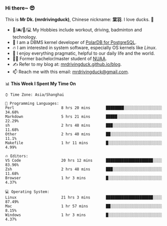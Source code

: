 ### Hi there~ 😎

This is **Mr Dk. (mrdrivingduck)**, Chinese nickname: **棠羽**. I love ducks. 🦆

- 💪/🚘/🏸/💻 My Hobbies include workout, driving, badminton and technology.
- 🍊 I am a DBMS kernel developer of [PolarDB for PostgreSQL](https://github.com/ApsaraDB/PolarDB-for-PostgreSQL).
- 🔥 I am interested in system software, especially OS kernels like *Linux*.
- 🔧 I enjoy everything pragmatic, helpful to our daily life and the world.
- 👨‍🎓 Former bachelor/master student of [NUAA](https://en.wikipedia.org/wiki/Nanjing_University_of_Aeronautics_and_Astronautics).
- ✍ Refer to my blog at: [mrdrivingduck.github.io/blog](https://www.mrdrivingduck.cn/blog/#/).
- 📫 Reach me with this email: [mrdrivingduck@gmail.com](mailto:mrdrivingduck@gmail.com).

<!--START_SECTION:waka-->
📊 **This Week I Spent My Time On** 

```text
⌚︎ Time Zone: Asia/Shanghai

💬 Programming Languages: 
Perl                     8 hrs 20 mins       ████████░░░░░░░░░░░░░░░░░   34.68% 
Markdown                 5 hrs 21 mins       █████░░░░░░░░░░░░░░░░░░░░   22.29% 
sh                       2 hrs 48 mins       ███░░░░░░░░░░░░░░░░░░░░░░   11.68% 
Other                    2 hrs 40 mins       ██░░░░░░░░░░░░░░░░░░░░░░░   11.1% 
Makefile                 1 hr 11 mins        █░░░░░░░░░░░░░░░░░░░░░░░░   4.99%

🔥 Editors: 
VS Code                  20 hrs 12 mins      █████████████████████░░░░   83.96% 
Zsh                      2 hrs 48 mins       ███░░░░░░░░░░░░░░░░░░░░░░   11.68% 
Browser                  1 hr 3 mins         █░░░░░░░░░░░░░░░░░░░░░░░░   4.37%

💻 Operating System: 
Linux                    21 hrs 3 mins       █████████████████████░░░░   87.49% 
Mac                      1 hr 57 mins        ██░░░░░░░░░░░░░░░░░░░░░░░   8.15% 
Windows                  1 hr 3 mins         █░░░░░░░░░░░░░░░░░░░░░░░░   4.37%

```


<!--END_SECTION:waka-->

<!-- ![Mr Dk.'s GitHub Stats](https://github-readme-stats.vercel.app/api?username=mrdrivingduck&count_private&show_icons=true&theme=buefy) -->

<!-- ![Most Used Languages](https://github-readme-stats.vercel.app/api/top-langs/?username=mrdrivingduck&exclude_repo=mips32-CPU,snort-tcp-socket&theme=buefy&layout=compact&langs_count=10) -->


<!--
**mrdrivingduck/mrdrivingduck** is a ✨ _special_ ✨ repository because its `README.md` (this file) appears on your GitHub profile.

Here are some ideas to get you started:

- 🔭 I’m currently working on ...
- 🌱 I’m currently learning ...
- 👯 I’m looking to collaborate on ...
- 🤔 I’m looking for help with ...
- 💬 Ask me about ...
- 📫 How to reach me: ...
- 😄 Pronouns: ...
- ⚡ Fun fact: ...
-->
